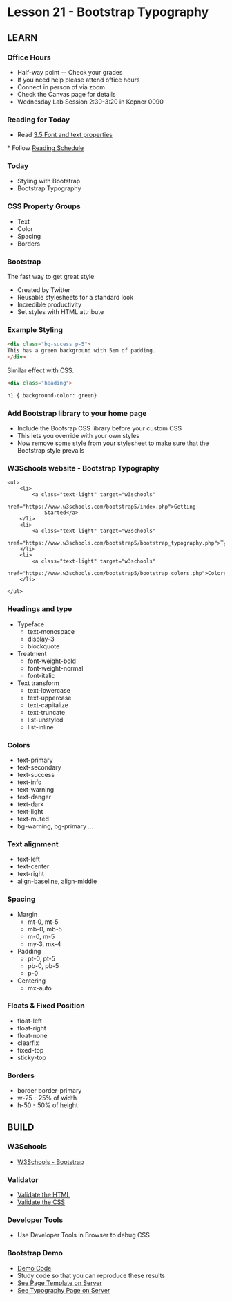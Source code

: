 # Lesson 21 - Bootstrap Typography
    
## LEARN

### Office Hours
* Half-way point -- Check your grades
* If you need help please attend office hours
* Connect in person of via zoom
* Check the Canvas page for details
* Wednesday Lab Session 2:30-3:20 in Kepner 0090


### Reading for Today  
* Read <a target="_blank" 
href="https://learn.zybooks.com/zybook/UNCOBACS200SeamanFall2021/chapter/3/section/5">
3.5 Font and text properties
</a>
* Follow <a target="_blank" href="/course/bacs200/docs/ZybooksReading">Reading Schedule</a>


### Today
* Styling with Bootstrap
* Bootstrap Typography


### CSS Property Groups
* Text
* Color
* Spacing
* Borders


### Bootstrap
The fast way to get great style

* Created by Twitter
* Reusable stylesheets for a standard look
* Incredible productivity
* Set styles with HTML attribute


### Example Styling

```html
<div class="bg-sucess p-5">
This has a green background with 5em of padding.
</div>
```

Similar effect with CSS.

```html
<div class="heading">

h1 { background-color: green}
```


### Add Bootstrap library to your home page
* Include the Bootsrap CSS library before your custom CSS
* This lets you override with your own styles
* Now remove some style from your stylesheet to make sure that the Bootstrap style prevails


### W3Schools website - Bootstrap Typography

    <ul>
        <li>
            <a class="text-light" target="w3schools"
                href="https://www.w3schools.com/bootstrap5/index.php">Getting
                Started</a>
        </li>
        <li>
            <a class="text-light" target="w3schools"
                href="https://www.w3schools.com/bootstrap5/bootstrap_typography.php">Typography</a>
        </li>
        <li>
            <a class="text-light" target="w3schools"
                href="https://www.w3schools.com/bootstrap5/bootstrap_colors.php">Colors</a>
        </li>

    </ul>



### Headings and type
* Typeface
    * text-monospace
    * display-3
    * blockquote
* Treatment
    * font-weight-bold
    * font-weight-normal
    * font-italic
* Text transform
    * text-lowercase
    * text-uppercase
    * text-capitalize
    * text-truncate
    * list-unstyled
    * list-inline
  
    
### Colors
* text-primary
* text-secondary
* text-success
* text-info
* text-warning
* text-danger
* text-dark
* text-light
* text-muted
* bg-warning, bg-primary ...


### Text alignment
* text-left
* text-center
* text-right
* align-baseline, align-middle


### Spacing

* Margin
    * mt-0, mt-5
    * mb-0, mb-5
    * m-0, m-5
    * my-3, mx-4
* Padding
    * pt-0, pt-5
    * pb-0, pb-5
    * p-0
* Centering
    * mx-auto


### Floats & Fixed Position
* float-left
* float-right
* float-none
* clearfix
* fixed-top
* sticky-top


### Borders
* border border-primary
* w-25 - 25% of width
* h-50 - 50% of height



## BUILD

### W3Schools
* [W3Schools - Bootstrap](https://www.w3schools.com/bootstrap5/index.php)


### Validator
* [Validate the HTML](https://validator.w3.org/)
* [Validate the CSS](http://jigsaw.w3.org/css-validator/)


### Developer Tools
* Use Developer Tools in Browser to debug CSS


### Bootstrap Demo
* [Demo Code](https://github.com/Mark-Seaman/Mark-Seaman.github.io/tree/master/demo/week8)
* Study code so that you can reproduce these results
* [See Page Template on Server](https://Mark-Seaman.github.io/demo/week8/template.html)
* [See Typography Page on Server](https://Mark-Seaman.github.io/demo/week8/typography.html)


